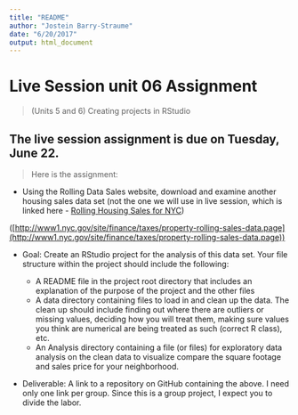 ```yaml
---
title: "README"
author: "Jostein Barry-Straume"
date: "6/20/2017"
output: html_document
---
```


# Live Session unit 06 Assignment

> (Units 5 and 6)
> Creating projects in RStudio

## The live session assignment is due on Tuesday, June 22. 

> Here is the assignment:

* Using the Rolling Data Sales website, download and examine another housing sales data set (not the one we will use in live session, which is linked here - [Rolling Housing Sales for NYC](http://www1.nyc.gov/home/search/index.page?search-terms=Rolling+sales+update))

([http://www1.nyc.gov/site/finance/taxes/property-rolling-sales-data.page](http://www1.nyc.gov/site/finance/taxes/property-rolling-sales-data.page))

* Goal: Create an RStudio project for the analysis of this data set. Your file structure within the project should include the following:
    + A README file in the project root directory that includes an explanation of the purpose of the project and the other files
    + A data directory containing files to load in and clean up the data. The clean up should include finding out where there are outliers or missing values, deciding how you will treat them, making sure values you think are numerical are being treated as such (correct R class), etc.
    + An Analysis directory containing a file (or files) for exploratory data analysis on the clean data to visualize compare the square footage and sales price for your neighborhood.
  
* Deliverable: A link to a repository on GitHub containing the above. I need only one link per group. Since this is a group project, I expect you to divide the labor.


